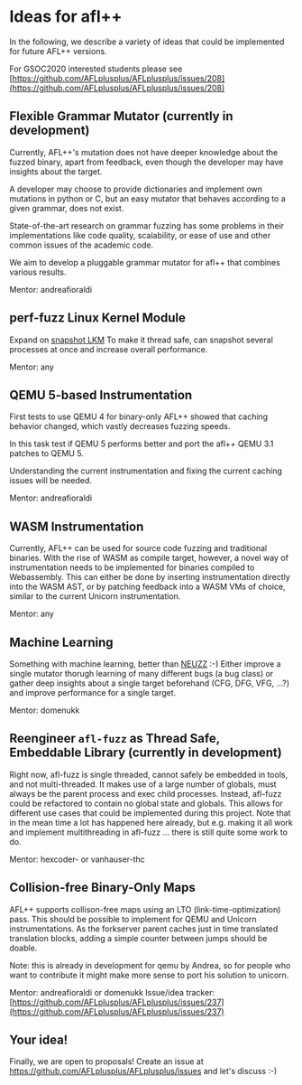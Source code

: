 # Ideas for afl++

In the following, we describe a variety of ideas that could be implemented
for future AFL++ versions.

For GSOC2020 interested students please see
[https://github.com/AFLplusplus/AFLplusplus/issues/208](https://github.com/AFLplusplus/AFLplusplus/issues/208)

## Flexible Grammar Mutator (currently in development)

Currently, AFL++'s mutation does not have deeper knowledge about the fuzzed
binary, apart from feedback, even though the developer may have insights
about the target.

A developer may choose to provide dictionaries and implement own mutations
in python or C, but an easy mutator that behaves according to a given grammar,
does not exist.

State-of-the-art research on grammar fuzzing has some problems in their
implementations like code quality, scalability, or ease of use and other
common issues of the academic code.

We aim to develop a pluggable grammar mutator for afl++ that combines
various results.

Mentor: andreafioraldi 

## perf-fuzz Linux Kernel Module

Expand on [snapshot LKM](https://github.com/AFLplusplus/AFL-Snapshot-LKM)
To make it thread safe, can snapshot several processes at once and increase
overall performance.

Mentor: any

## QEMU 5-based Instrumentation

First tests to use QEMU 4 for binary-only AFL++ showed that caching behavior
changed, which vastly decreases fuzzing speeds.

In this task test if QEMU 5 performs better and port the afl++ QEMU 3.1
patches to QEMU 5.

Understanding the current instrumentation and fixing the current caching
issues will be needed.

Mentor: andreafioraldi

## WASM Instrumentation

Currently, AFL++ can be used for source code fuzzing and traditional binaries.
With the rise of WASM as compile target, however, a novel way of
instrumentation needs to be implemented for binaries compiled to Webassembly.
This can either be done by inserting instrumentation directly into the
WASM AST, or by patching feedback into a WASM VMs of choice, similar to
the current Unicorn instrumentation.

Mentor: any

## Machine Learning

Something with machine learning, better than [NEUZZ](https://github.com/dongdongshe/neuzz) :-)
Either improve a single mutator thorugh learning of many different bugs
(a bug class) or gather deep insights about a single target beforehand
(CFG, DFG, VFG, ...?) and improve performance for a single target.

Mentor: domenukk

## Reengineer `afl-fuzz` as Thread Safe, Embeddable Library (currently in development)

Right now, afl-fuzz is single threaded, cannot safely be embedded in tools,
and not multi-threaded. It makes use of a large number of globals, must always
be the parent process and exec child processes. 
Instead, afl-fuzz could be refactored to contain no global state and globals.
This allows for different use cases that could be implemented during this
project.
Note that in the mean time a lot has happened here already, but e.g. making
it all work and implement multithreading in afl-fuzz ... there is still quite
some work to do.

Mentor: hexcoder- or vanhauser-thc

## Collision-free Binary-Only Maps

AFL++ supports collison-free maps using an LTO (link-time-optimization) pass.
This should be possible to implement for QEMU and Unicorn instrumentations.
As the forkserver parent caches just in time translated translation blocks,
adding a simple counter between jumps should be doable.

Note: this is already in development for qemu by Andrea, so for people who
want to contribute it might make more sense to port his solution to unicorn.

Mentor: andreafioraldi or domenukk
Issue/idea tracker: [https://github.com/AFLplusplus/AFLplusplus/issues/237](https://github.com/AFLplusplus/AFLplusplus/issues/237)

## Your idea!

Finally, we are open to proposals!
Create an issue at https://github.com/AFLplusplus/AFLplusplus/issues and let's discuss :-)

